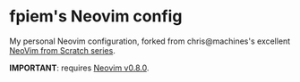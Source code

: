 # fpiem's Neovim config

My personal Neovim configuration, forked from chris@machines's excellent [NeoVim from Scratch series](https://github.com/LunarVim/Neovim-from-scratch).

**IMPORTANT**: requires [Neovim v0.8.0](https://github.com/neovim/neovim/releases).
